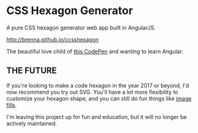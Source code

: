 # CSS Hexagon Generator

A pure CSS hexagon generator web app built in AngularJS.

http://brenna.github.io/ccsshexagon

The beautiful love child of [this CodePen](http://codepen.io/brenna/pen/hbDqL) and wanting to learn Angular.

## THE FUTURE

If you're looking to make a code hexagon in the year 2017 or beyond, I'd now recommend you try out SVG. You'll have a lot more flexibility to customize your hexagon shape, and you can still do fun things like [image fills](http://codepen.io/brenna/pen/JdCba). 

I'm leaving this project up for fun and education, but it will no longer be actively maintained. 
